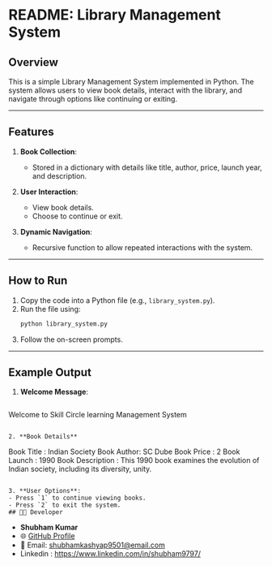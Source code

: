 # README: Library Management System

## Overview
This is a simple Library Management System implemented in Python. The system allows users to view book details, interact with the library, and navigate through options like continuing or exiting.

---

## Features
1. **Book Collection**:
   - Stored in a dictionary with details like title, author, price, launch year, and description.

2. **User Interaction**:
   - View book details.
   - Choose to continue or exit.

3. **Dynamic Navigation**:
   - Recursive function to allow repeated interactions with the system.

---

## How to Run
1. Copy the code into a Python file (e.g., `library_system.py`).
2. Run the file using:
   ```bash
   python library_system.py
   ```
3. Follow the on-screen prompts.

---

## Example Output
1. **Welcome Message**:
   ```
Welcome to Skill Circle learning Management System
   ```

2. **Book Details**
   ```
Book Title : Indian Society
Book Author: SC Dube
Book Price : 2
Book Launch : 1990
Book Description : This 1990 book examines the evolution of Indian society, including its diversity, unity.
   ```

3. **User Options**:
   - Press `1` to continue viewing books.
   - Press `2` to exit the system.
   ## 👨‍💻 Developer
```
- **Shubham Kumar**  
- 🌐 [GitHub Profile](https://github.com/ShubhamKumar0786)  
- 📧 Email: shubhamkashyap9501@email.com  
- Linkedin : https://www.linkedin.com/in/shubham9797/






